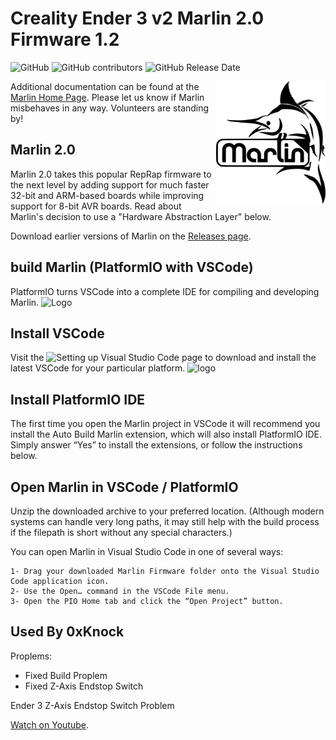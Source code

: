 # Creality Ender 3 v2 Marlin 2.0 Firmware 1.2 

![GitHub](https://img.shields.io/github/license/marlinfirmware/marlin.svg)
![GitHub contributors](https://img.shields.io/github/contributors/marlinfirmware/marlin.svg)
![GitHub Release Date](https://img.shields.io/github/release-date/marlinfirmware/marlin.svg)

<img align="right" width=175 src="buildroot/share/pixmaps/logo/marlin-250.png" />

Additional documentation can be found at the [Marlin Home Page](http://marlinfw.org/).
Please let us know if Marlin misbehaves in any way. Volunteers are standing by!

## Marlin 2.0

Marlin 2.0 takes this popular RepRap firmware to the next level by adding support for much faster 32-bit and ARM-based boards while improving support for 8-bit AVR boards. Read about Marlin's decision to use a "Hardware Abstraction Layer" below.

Download earlier versions of Marlin on the [Releases page](https://github.com/MarlinFirmware/Marlin/releases).

## build Marlin (PlatformIO with VSCode)
PlatformIO turns VSCode into a complete IDE for compiling and developing Marlin.
![Logo](https://marlinfw.org/assets/images/basics/install_platformio_vscode/platformio_vscode_screenshot.png)


## Install VSCode

Visit the ![Setting up Visual Studio Code]([https://www.google.com](https://code.visualstudio.com/docs/setup/setup-overview)) page to download and install the latest VSCode for your particular platform.
![logo](https://marlinfw.org/assets/images/basics/install_platformio_vscode/install_platformio_vscode.png)
## Install PlatformIO IDE
The first time you open the Marlin project in VSCode it will recommend you install the Auto Build Marlin extension, which will also install PlatformIO IDE. Simply answer “Yes” to install the extensions, or follow the instructions below.

## Open Marlin in VSCode / PlatformIO
Unzip the downloaded archive to your preferred location. (Although modern systems can handle very long paths, it may still help with the build process if the filepath is short without any special characters.)

You can open Marlin in Visual Studio Code in one of several ways:

    1- Drag your downloaded Marlin Firmware folder onto the Visual Studio Code application icon.
    2- Use the Open… command in the VSCode File menu.
    3- Open the PIO Home tab and click the “Open Project” button.






## Used By 0xKnock
Proplems:

- Fixed Build Proplem
- Fixed Z-Axis Endstop Switch


Ender 3 Z-Axis Endstop Switch Problem 

[Watch on Youtube]([http://marlinfw.org/](https://www.youtube.com/watch?v=O4idrobsljs&t=3s&ab_channel=Tombof3DPrintedHorrors)).


